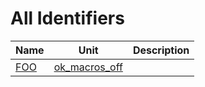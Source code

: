 # All Identifiers


| Name | Unit | Description |
|---|---|---|
| [FOO](ok_macros_off.md#FOO) | [ok_macros_off](ok_macros_off.md) |   |
